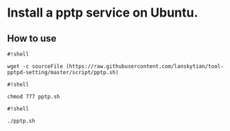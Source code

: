 # Install a pptp service on Ubuntu. #

## How to use ##

```
#!shell

wget -c sourceFile (https://raw.githubusercontent.com/lanskytian/tool-pptpd-setting/master/script/pptp.sh)
```


```
#!shell

chmod 777 pptp.sh
```


```
#!shell

./pptp.sh
```

